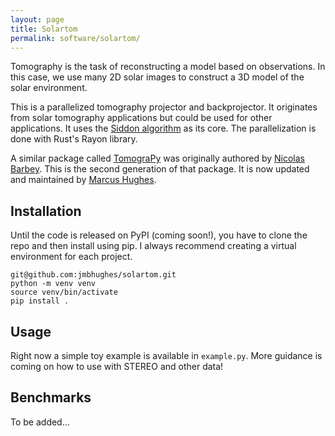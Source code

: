 ```yaml
---
layout: page
title: Solartom
permalink: software/solartom/
---
```


Tomography is the task of reconstructing a model based on observations. In this case, we use many 2D solar images to construct a 3D model of the solar environment.

This is a parallelized tomography projector and backprojector. It originates from solar tomography applications but could be used for other applications. It uses the [Siddon algorithm](https://aapm.onlinelibrary.wiley.com/doi/abs/10.1118/1.595715) as its core. The parallelization is done with Rust's Rayon library.

A similar package called [TomograPy](https://github.com/nbarbey/TomograPy) was originally authored by [Nicolas Barbey](https://github.com/nbarbey). This is the second generation of that package. It is now updated and maintained by [Marcus Hughes](https://github.com/jmbhughes).



## Installation

Until the code is released on PyPI (coming soon!), you have to clone the repo and then install using pip. I always recommend creating a virtual environment for each project.

```
git@github.com:jmbhughes/solartom.git
python -m venv venv
source venv/bin/activate
pip install .
```

## Usage

Right now a simple toy example is available in ```example.py```. More guidance is coming on how to use with STEREO and other data!

## Benchmarks

To be added...
